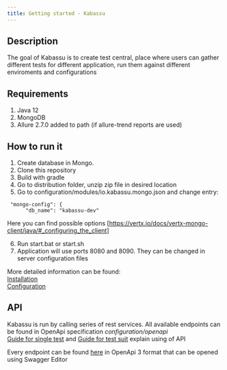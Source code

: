 ```yaml
---
title: Getting started - Kabassu
---
```


## Description
The goal of Kabassu is to create test central, place where users can gather different tests for different application, run them against different enviroments and configurations

## Requirements

1. Java 12
2. MongoDB
3. Allure 2.7.0 added to path (if allure-trend reports are used)

## How to run it

1. Create database in Mongo.
2. Clone this repository
3. Build with gradle
4. Go to distribution folder, unzip zip file in desired location
5. Go to configuration/modules/io.kabassu.mongo.json and change entry:
 ```
  "mongo-config": {
       "db_name": "kabassu-dev"
 ```
Here you can find possible options [https://vertx.io/docs/vertx-mongo-client/java/#_configuring_the_client]

6. Run start.bat or start.sh
7. Application will use ports 8080 and 8090. They can be changed in server configuration files

More detailed information can be found:  
[Installation](/docs/installation)  
[Configuration](/docs/configuration/configuration)

## API

Kabassu is run by calling series of rest services. All available endpoints can be found in OpenApi specification _configuration/openapi_   
[Guide for single test](/docs/guide/singletest) and [Guide for test suit](/docs/guide/testsuite) explain using of API  

Every endpoint can be found [here](configuration/openapi/kabassu_api.yaml) in OpenApi 3 format that can be opened using Swagger Editor